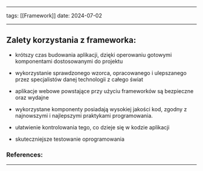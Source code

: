 
--- 
tags: [[Framework]]
date: 2024-07-02

---

## Zalety korzystania z frameworka:

- krótszy czas budowania aplikacji, dzięki operowaniu gotowymi komponentami dostosowanymi do projektu

- wykorzystanie sprawdzonego wzorca, opracowanego i ulepszanego przez specjalistów danej technologii z całego świat

- aplikacje webowe powstające przy użyciu frameworków są bezpieczne oraz wydajne

- wykorzystane komponenty posiadają wysokiej jakości kod, zgodny z najnowszymi i najlepszymi praktykami programowania.

- ułatwienie kontrolowania tego, co dzieje się w kodzie aplikacji

- skuteczniejsze testowanie oprogramowania

### References:


---



